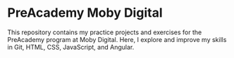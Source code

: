 # PreAcademy Moby Digital #

This repository contains my practice projects and exercises for the PreAcademy program at Moby Digital. Here, I explore and improve my skills in Git, HTML, CSS, JavaScript, and Angular.